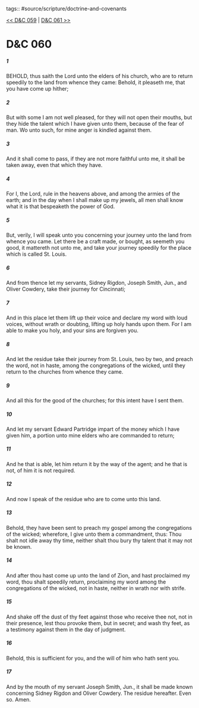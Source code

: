 tags:: #source/scripture/doctrine-and-covenants

[<< D&C 059](doctrine-and-covenants/D&C_059.md) | [D&C 061 >>](doctrine-and-covenants/D&C_061.md)

# D&C 060

##### 1

BEHOLD, thus saith the Lord unto the elders of his church, who are to return speedily to the land from whence they came: Behold, it pleaseth me, that you have come up hither;

##### 2

But with some I am not well pleased, for they will not open their mouths, but they hide the talent which I have given unto them, because of the fear of man. Wo unto such, for mine anger is kindled against them.

##### 3

And it shall come to pass, if they are not more faithful unto me, it shall be taken away, even that which they have.

##### 4

For I, the Lord, rule in the heavens above, and among the armies of the earth; and in the day when I shall make up my jewels, all men shall know what it is that bespeaketh the power of God.

##### 5

But, verily, I will speak unto you concerning your journey unto the land from whence you came. Let there be a craft made, or bought, as seemeth you good, it mattereth not unto me, and take your journey speedily for the place which is called St. Louis.

##### 6

And from thence let my servants, Sidney Rigdon, Joseph Smith, Jun., and Oliver Cowdery, take their journey for Cincinnati;

##### 7

And in this place let them lift up their voice and declare my word with loud voices, without wrath or doubting, lifting up holy hands upon them. For I am able to make you holy, and your sins are forgiven you.

##### 8

And let the residue take their journey from St. Louis, two by two, and preach the word, not in haste, among the congregations of the wicked, until they return to the churches from whence they came.

##### 9

And all this for the good of the churches; for this intent have I sent them.

##### 10

And let my servant Edward Partridge impart of the money which I have given him, a portion unto mine elders who are commanded to return;

##### 11

And he that is able, let him return it by the way of the agent; and he that is not, of him it is not required.

##### 12

And now I speak of the residue who are to come unto this land.

##### 13

Behold, they have been sent to preach my gospel among the congregations of the wicked; wherefore, I give unto them a commandment, thus: Thou shalt not idle away thy time, neither shalt thou bury thy talent that it may not be known.

##### 14

And after thou hast come up unto the land of Zion, and hast proclaimed my word, thou shalt speedily return, proclaiming my word among the congregations of the wicked, not in haste, neither in wrath nor with strife.

##### 15

And shake off the dust of thy feet against those who receive thee not, not in their presence, lest thou provoke them, but in secret; and wash thy feet, as a testimony against them in the day of judgment.

##### 16

Behold, this is sufficient for you, and the will of him who hath sent you.

##### 17

And by the mouth of my servant Joseph Smith, Jun., it shall be made known concerning Sidney Rigdon and Oliver Cowdery. The residue hereafter. Even so. Amen.
